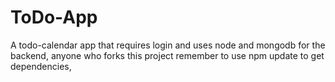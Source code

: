 # ToDo-App

A todo-calendar app that requires login and uses node and mongodb for the backend,
anyone who forks this project remember to use npm update to get dependencies, 
